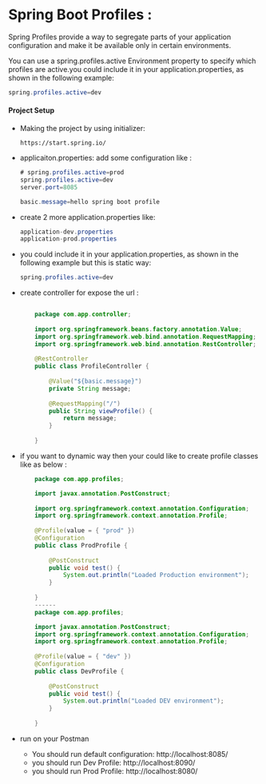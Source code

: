 # Spring Boot Profiles :

Spring Profiles provide a way to segregate parts of your application configuration and make it be available only in certain environments.

You can use a spring.profiles.active Environment property to specify which profiles are active.you could include it in your application.properties, as shown in the following example:
 ```java
 spring.profiles.active=dev
 ```
#### Project Setup

  - Making the project by using initializer:
    ```
    https://start.spring.io/
    ```
  - applicaiton.properties: add some configuration like :
    ```java
    # spring.profiles.active=prod
    spring.profiles.active=dev
    server.port=8085
    
    basic.message=hello spring boot profile
    ```
    
  - create 2 more application.properties like:
    ```java
    application-dev.properties
    application-prod.properties
    ```
 - you could include it in your application.properties, as shown in the following example but this is static way:
     ```java
     spring.profiles.active=dev
     ```
  - create controller for expose the url :
    ```java
    
        package com.app.controller;
        
        import org.springframework.beans.factory.annotation.Value;
        import org.springframework.web.bind.annotation.RequestMapping;
        import org.springframework.web.bind.annotation.RestController;
        
        @RestController
        public class ProfileController {
        
        	@Value("${basic.message}")
        	private String message;
        
        	@RequestMapping("/")
        	public String viewProfile() {
        		return message;
        	}
        
        }
    
    ```
     
  - if you want to dynamic way then your could like to create profile classes like as below :
    ```java
        package com.app.profiles;

        import javax.annotation.PostConstruct;
        
        import org.springframework.context.annotation.Configuration;
        import org.springframework.context.annotation.Profile;
        
        @Profile(value = { "prod" })
        @Configuration
        public class ProdProfile {
        
        	@PostConstruct
        	public void test() {
        		System.out.println("Loaded Production environment");
        	}
        
        }
        ------
        package com.app.profiles;

        import javax.annotation.PostConstruct;
        import org.springframework.context.annotation.Configuration;
        import org.springframework.context.annotation.Profile;
        
        @Profile(value = { "dev" })
        @Configuration
        public class DevProfile {
        
        	@PostConstruct
        	public void test() {
        		System.out.println("Loaded DEV environment");
        	}
        
        }
    ```
  - run on your Postman
    * You should run default configuration: http://localhost:8085/
    * you should run Dev Profile: http://localhost:8090/
    * you should run Prod Profile: http://localhost:8080/
